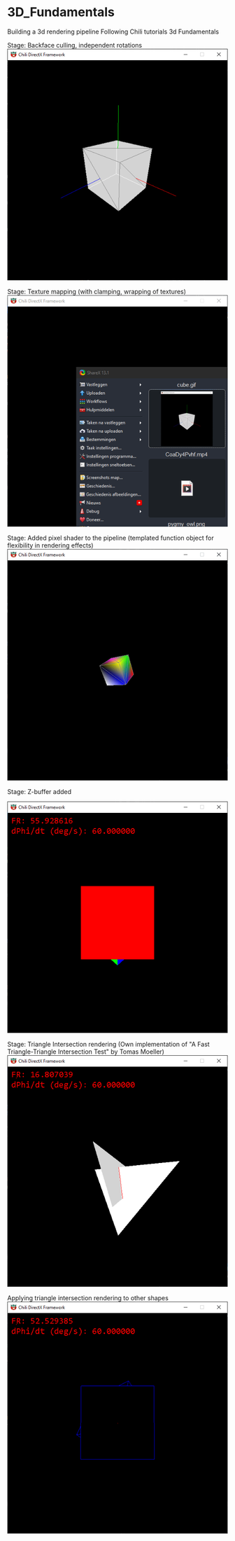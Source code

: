 # 3D_Fundamentals

Building a 3d rendering pipeline
Following Chili tutorials 3d Fundamentals

Stage: Backface culling, independent rotations
![cube demo](cube.gif)

Stage: Texture mapping (with clamping, wrapping of textures)
![pyramid demo](pyramid_wood.gif)

Stage: Added pixel shader to the pipeline (templated function object for flexibility in rendering effects)
![pyramid demo](VertexColorEffect.gif)

Stage: Z-buffer added

![depth buffer demo](twocubes.gif)

Stage: Triangle Intersection rendering
(Own implementation of "A Fast Triangle-Triangle Intersection Test" by Tomas Moeller)
![Triangle intersection](trianIsect.gif)

Applying triangle intersection rendering to other shapes
![Cube intersection lines](cubies_final.gif)
